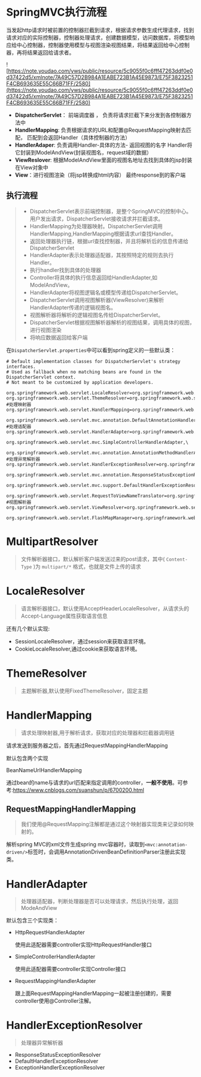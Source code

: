 # SpringMVC执行流程

​		当发起http请求时被前置的控制器拦截到请求，根据请求参数生成代理请求，找到请求对应的实际控制器，控制器处理请求，创建数据模型，访问数据库，将模型响应给中心控制器，控制器使用模型与视图渲染视图结果，将结果返回给中心控制器，再将结果返回给请求者。

![https://note.youdao.com/yws/public/resource/5c9055f0c6fff47263ddf0e0d37422d5/xmlnote/7A49C57D2B984A1EABE723B1A45E9873/E75F3823251F4CB693635E55C66B71FF/2580](https://note.youdao.com/yws/public/resource/5c9055f0c6fff47263ddf0e0d37422d5/xmlnote/7A49C57D2B984A1EABE723B1A45E9873/E75F3823251F4CB693635E55C66B71FF/2580)

- **DispatcherServlet**： 前端调度器 ， 负责将请求拦截下来分发到各控制器方法中
- **HandlerMapping**: 负责根据请求的URL和配置@RequestMapping映射去匹配， 匹配到会返回Handler（具体控制器的方法）
- **HandlerAdaper**: 负责调用Handler-具体的方法-  返回视图的名字  Handler将它封装到ModelAndView(封装视图名，request域的数据）
- **ViewReslover**: 根据ModelAndView里面的视图名地址去找到具体的jsp封装在View对象中
- **View**：进行视图渲染（将jsp转换成html内容） 最终response到的客户端

## 执行流程

> - DispatcherServlet表示前端控制器，是整个SpringMVC的控制中心。用户发出请求，DispatcherServlet接收请求并拦截请求。
> - HandlerMapping为处理器映射。DispatcherServlet调用HandlerMapping,HandlerMapping根据请求url查找Handler。
> - 返回处理器执行链，根据url查找控制器，并且将解析后的信息传递给DispatcherServlet
> - HandlerAdapter表示处理器适配器，其按照特定的规则去执行Handler。
> - 执行handler找到具体的处理器
> - Controller将具体的执行信息返回给HandlerAdapter,如ModelAndView。
> - HandlerAdapter将视图逻辑名或模型传递给DispatcherServlet。
> - DispatcherServlet调用视图解析器(ViewResolver)来解析HandlerAdapter传递的逻辑视图名。
> - 视图解析器将解析的逻辑视图名传给DispatcherServlet。
> - DispatcherServlet根据视图解析器解析的视图结果，调用具体的视图，进行视图渲染
> - 将响应数据返回给客户端

在`DispatcherServlet.properties`中可以看到spring定义的一些默认类：

```properties
# Default implementation classes for DispatcherServlet's strategy interfaces.
# Used as fallback when no matching beans are found in the DispatcherServlet context.
# Not meant to be customized by application developers.

org.springframework.web.servlet.LocaleResolver=org.springframework.web.servlet.i18n.AcceptHeaderLocaleResolver
org.springframework.web.servlet.ThemeResolver=org.springframework.web.servlet.theme.FixedThemeResolver
#处理映射器
org.springframework.web.servlet.HandlerMapping=org.springframework.web.servlet.handler.BeanNameUrlHandlerMapping,\
	org.springframework.web.servlet.mvc.annotation.DefaultAnnotationHandlerMapping
#处理适配器
org.springframework.web.servlet.HandlerAdapter=org.springframework.web.servlet.mvc.HttpRequestHandlerAdapter,\
	org.springframework.web.servlet.mvc.SimpleControllerHandlerAdapter,\
	org.springframework.web.servlet.mvc.annotation.AnnotationMethodHandlerAdapter
#处理异常解析器
org.springframework.web.servlet.HandlerExceptionResolver=org.springframework.web.servlet.mvc.annotation.AnnotationMethodHandlerExceptionResolver,\
	org.springframework.web.servlet.mvc.annotation.ResponseStatusExceptionResolver,\
	org.springframework.web.servlet.mvc.support.DefaultHandlerExceptionResolver

org.springframework.web.servlet.RequestToViewNameTranslator=org.springframework.web.servlet.view.DefaultRequestToViewNameTranslator
#视图解析器
org.springframework.web.servlet.ViewResolver=org.springframework.web.servlet.view.InternalResourceViewResolver

org.springframework.web.servlet.FlashMapManager=org.springframework.web.servlet.support.SessionFlashMapManager
```

# MultipartResolver

> 文件解析器接口，默认解析客户端发送过来的post请求，其中( `Content-Type` )为 `multipart/*` 格式，也就是文件上传的请求

# LocaleResolver

> 语言解析器接口，默认使用AcceptHeaderLocaleResolver，从请求头的Accept-Language属性获取语言信息

还有几个默认实现:

- SessionLocaleResolver，通过session来获取语言环境。
- CookieLocaleResolver,通过cookie来获取语言环境。

# ThemeResolver

> 主题解析器,默认使用FixedThemeResolver，固定主题

# HandlerMapping

> 请求处理映射器,用于解析请求，获取对应的处理器和拦截器调用链

请求发送到服务器之后，首先通过RequestMappingHandlerMapping

默认包含两个实现

BeanNameUrlHandlerMapping

通过bean的name与请求的url匹配来指定调用的controller，**一般不使用**。可参考:https://www.cnblogs.com/suanshun/p/6700200.html

## RequestMappingHandlerMapping

> 我们使用@RequestMapping注解都是通过这个映射器实现类来记录如何映射的。

解析spring MVC的xml文件生成spring mvc容器时，读取到`<mvc:annotation-driven/>`标签时，会调用AnnotationDrivenBeanDefinitionParser注册此实现类。

# HandlerAdapter

> 处理器适配器，判断处理器是否可以处理请求，然后执行处理，返回ModeAndView

默认包含三个实现类：

- HttpRequestHandlerAdapter

  使用此适配器需要controller实现HttpRequestHandler接口

- SimpleControllerHandlerAdapter

  使用此适配器需要controller实现Controller接口

- RequestMappingHandlerAdapter

  跟上面RequestMappingHandlerMapping一起被注册创建的，需要controller使用@Controller注解。

# HandlerExceptionResolver

> 处理器异常解析器

- ResponseStatusExceptionResolver
- DefaultHandlerExceptionResolver
- ExceptionHandlerExceptionResolver

